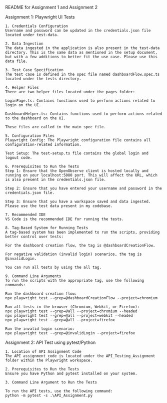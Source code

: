 README for Assignment 1 and Assignment 2

Assignment 1: Playwright UI Tests

    1. Credentials Configuration
    Username and password can be updated in the credentials.json file located under test-data.
    
    2. Data Ingestion
    The data ingested in the application is also present in the test-data directory. This is the same data as mentioned in the setup document, but with a few additions to better fit the use case. Please use this data file.
    
    3. Test Case Specification
    The test case is defined in the spec file named dashboardFlow.spec.ts located under the tests directory.
    
    4. Helper Files
    There are two helper files located under the pages folder:
    
    LoginPage.ts: Contains functions used to perform actions related to login on the UI.
    
    DashboardHelper.ts: Contains functions used to perform actions related to the dashboard on the UI.
    
    These files are called in the main spec file.
    
    5. Configuration Files
    Playwright Config: The Playwright configuration file contains all configuration-related information.
    
    Test Setup: The test-setup.ts file contains the global login and logout code.
    
    6. Prerequisites to Run the Tests
    Step 1: Ensure that the OpenObserve client is hosted locally and running on your localhost:5080 port. This will affect the URL, which is also present in the credentials.json file.
    
    Step 2: Ensure that you have entered your username and password in the credentials.json file.
    
    Step 3: Ensure that you have a workspace saved and data ingested. Please use the test data present in my codebase.
    
    7. Recommended IDE
    VS Code is the recommended IDE for running the tests.
    
    8. Tag-Based System for Running Tests
    A tag-based system has been implemented to run the scripts, providing better control over tests:
    
    For the dashboard creation flow, the tag is @dashboardCreationFlow.
    
    For negative validation (invalid login) scenarios, the tag is @invalidLogin.
    
    You can run all tests by using the all tag.
    
    9. Command Line Arguments
    To run the scripts with the appropriate tag, use the following commands:
    
    Run the dashboard creation flow:
    npx playwright test --grep=@dashboardCreationFlow --project=chromium
    
    Run all tests in the browser (Chromium, Webkit, or Firefox):
    npx playwright test --grep=@all --project=chromium --headed
    npx playwright test --grep=@all --project=webkit --headed
    npx playwright test --grep=@all --project=firefox
    
    Run the invalid login scenario:
    npx playwright test --grep=@invalidLogin --project=firefox


Assignment 2: API Test using pytest/Python

    1. Location of API Assignment Code
    The API assignment code is located under the API_Testing_Assignment folder within the Playwright workspace.
    
    2. Prerequisites to Run the Tests
    Ensure you have Python and pytest installed on your system.
    
    3. Command Line Argument to Run the Tests
    
    To run the API tests, use the following command:
    python -m pytest -s .\API_Assignment.py
